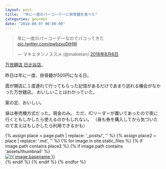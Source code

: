 ```yaml
---
layout: post
title:  "年に一度のパーコーデーに排骨麺を食べた"
categories: gourmet
date: "2018-08-07 00:00:00"
---
```


<blockquote class="twitter-tweet" data-lang="ja"><p lang="ja" dir="ltr">年に一度のパーコーデーなのでパコってきた <a href="https://t.co/pwbzxu0tHW">pic.twitter.com/pwbzxu0tHW</a></p>&mdash; マキエタンノススメ (@makietan) <a href="https://twitter.com/makietan/status/1026329010316304385?ref_src=twsrc%5Etfw">2018年8月6日</a></blockquote>
<script async src="https://platform.twitter.com/widgets.js" charset="utf-8"></script>

[万世麺店 日比谷店](http://www.niku-mansei.com/smartphone/shop/04_hibiya.html)。

昨日は年に一度、排骨麺が500円になる日。

霞が関店に１度連れて行ってもらった記憶があるだけであまり訪れる機会がなかった万世麺店。
おいしいことはわかっていた。

案の定、おいしい。

昼は券売機方式だった。現金のみ。
ただ、ICリーダーが置いてあったので夜に行くともしかしたら使えるのかもしれない。
（昼も券を購入してから気づいたので言えばもしかしたら利用できるかも）

<div class="trim">
{% assign place = page.path | replace: '_posts/', '' %}
{% assign place2 = place | replace: '.md', '' %}
{% for image in site.static_files %}
  {% if image.path contains place2 %}
    {% if image.path contains 'assets/thumbnail' %}
    <div class="trim__item">
      <a href="{{ site.url }}{{ image.path }}">
        <img class="one" src="{{ site.url }}{{ image.path }}" alt="{{ image.basename }}">
      </a>
    </div>
    {% endif %}
  {% endif %}
{% endfor %}
</div>
